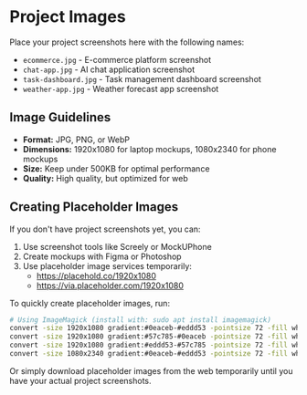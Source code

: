 # Project Images

Place your project screenshots here with the following names:

- `ecommerce.jpg` - E-commerce platform screenshot
- `chat-app.jpg` - AI chat application screenshot
- `task-dashboard.jpg` - Task management dashboard screenshot
- `weather-app.jpg` - Weather forecast app screenshot

## Image Guidelines

- **Format:** JPG, PNG, or WebP
- **Dimensions:** 1920x1080 for laptop mockups, 1080x2340 for phone mockups
- **Size:** Keep under 500KB for optimal performance
- **Quality:** High quality, but optimized for web

## Creating Placeholder Images

If you don't have project screenshots yet, you can:

1. Use screenshot tools like Screely or MockUPhone
2. Create mockups with Figma or Photoshop
3. Use placeholder image services temporarily:
   - https://placehold.co/1920x1080
   - https://via.placeholder.com/1920x1080

To quickly create placeholder images, run:

```bash
# Using ImageMagick (install with: sudo apt install imagemagick)
convert -size 1920x1080 gradient:#0eaceb-#eddd53 -pointsize 72 -fill white -gravity center -annotate +0+0 "E-Commerce\nPlatform" ecommerce.jpg
convert -size 1920x1080 gradient:#57c785-#0eaceb -pointsize 72 -fill white -gravity center -annotate +0+0 "AI Chat\nApplication" chat-app.jpg
convert -size 1920x1080 gradient:#eddd53-#57c785 -pointsize 72 -fill white -gravity center -annotate +0+0 "Task\nDashboard" task-dashboard.jpg
convert -size 1080x2340 gradient:#0eaceb-#eddd53 -pointsize 72 -fill white -gravity center -annotate +0+0 "Weather\nApp" weather-app.jpg
```

Or simply download placeholder images from the web temporarily until you have your actual project screenshots.



